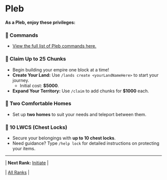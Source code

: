 # Pleb

**As a Pleb, enjoy these privileges:**

### 🔹 Commands
- [View the full list of Pleb commands here.](../../commands.md#pleb)

### 🔹 Claim Up to 25 Chunks
- Begin building your empire one block at a time!
- **Create Your Land:** Use `/lands create <yourLandNameHere>` to start your journey.  
  - Initial cost: **$5000**.  
- **Expand Your Territory:** Use `/claim` to add chunks for **$1000** each.

### 🔹 Two Comfortable Homes
- Set up **two homes** to suit your needs and teleport between them.

### 🔹 10 LWCS (Chest Locks)
- Secure your belongings with **up to 10 chest locks**.  
- Need guidance? Type `/help lock` for detailed instructions on protecting your items.

---

| **Next Rank:** [Initiate](./02-initiate.md) |

| [All Ranks](../README.md) |
